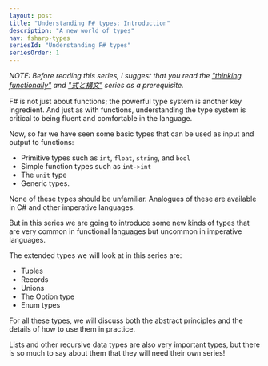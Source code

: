```yaml
---
layout: post
title: "Understanding F# types: Introduction"
description: "A new world of types"
nav: fsharp-types
seriesId: "Understanding F# types"
seriesOrder: 1
---
```


*NOTE: Before reading this series, I suggest that you read the ["thinking functionally"](../series/thinking-functionally.md) and ["式と構文"](../series/expressions-and-syntax.md) series as a prerequisite.* 


F# is not just about functions; the powerful type system is another key ingredient.  And just as with functions, understanding the type system is critical to being fluent and comfortable in the language.

Now, so far we have seen some basic types that can be used as input and output to functions:

* 	Primitive types such as `int`, `float`, `string`, and `bool`
* 	Simple function types such as `int->int`
* 	The `unit` type
* 	Generic types.

None of these types should be unfamiliar. Analogues of these are available in C# and other imperative languages. 

But in this series we are going to introduce some new kinds of types that are very common in functional languages but uncommon in imperative languages. 

The extended types we will look at in this series are:

* 	Tuples
* 	Records
* 	Unions
* 	The Option type
* 	Enum types

For all these types, we will discuss both the abstract principles and the details of how to use them in practice. 

Lists and other recursive data types are also very important types, but there is so much to say about them that they will need their own series!
